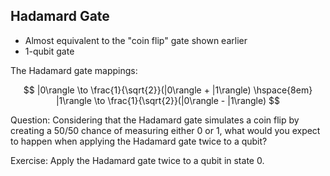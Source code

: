 ## Hadamard Gate

- Almost equivalent to the "coin flip" gate shown earlier
- 1-qubit gate

[//]: # (The single most important gate in quantum computing)

The Hadamard gate mappings:

$$
|0\rangle \to \frac{1}{\sqrt{2}}(|0\rangle + |1\rangle) \hspace{8em}
|1\rangle \to \frac{1}{\sqrt{2}}(|0\rangle - |1\rangle)
$$

[//]: # (There are negative amplitudes, but the chances are still the same.)

Question: Considering that the Hadamard gate simulates a coin flip by creating a 50/50 chance of measuring
either 0 or 1, what would you expect to happen when applying the Hadamard gate twice to a qubit?

Exercise: Apply the Hadamard gate twice to a qubit in state 0.

[//]: # (Work out the answer on the whiteboard.)
[//]: # (Notice how the $|1\rangle$ amplitudes cancel. A property of negative amplitudes well used in quantum.)
